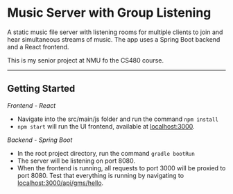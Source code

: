 # Music Server with Group Listening

A static music file server with listening rooms for multiple clients to join and hear simultaneous streams of music. The app uses a Spring Boot backend and a React frontend.

This is my senior project at NMU fo the CS480 course.

---

## Getting Started

_Frontend - React_

* Navigate into the src/main/js folder and run the command `npm install`
* `npm start` will run the UI frontend, available at [localhost:3000](http://localhost:3000).

_Backend - Spring Boot_

* In the root project directory, run the command `gradle bootRun`
* The server will be listening on port 8080. 
* When the frontend is running, all requests to port 3000 will be proxied to port 8080. Test that everything is running by navigating to [localhost:3000/api/gms/hello](http://localhost:8080/api/gms/hello).
